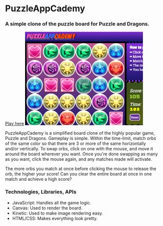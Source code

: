 # PuzzleAppCademy
### A simple clone of the puzzle board for Puzzle and Dragons.
<a href="http://evelynlee34.us/PuzzleAppCademy/">Play here</a>
<img src="./pic02.jpg"></a>

PuzzleAppCademy is a simplified board clone of the highly popular game, Puzzle and Dragons. Gameplay is simple. Within the time-limit, match orbs of the same color so that there are 3 or more of the same horizontally and/or vertically. To swap orbs, click on one with the mouse, and move it around the board wherever you want. Once you're done swapping as many as you want, click the mouse again, and any matches made will activate.

The more orbs you match at once before clicking the mouse to release the orb, the higher your score! Can you clear the entire board at once in one match and achieve a high score?

### Technologies, Libraries, APIs

* JavaScript: Handles all the game logic.
* Canvas: Used to render the board.
* Kinetic: Used to make image rendering easy.
* HTML/CSS: Makes everything look pretty.
